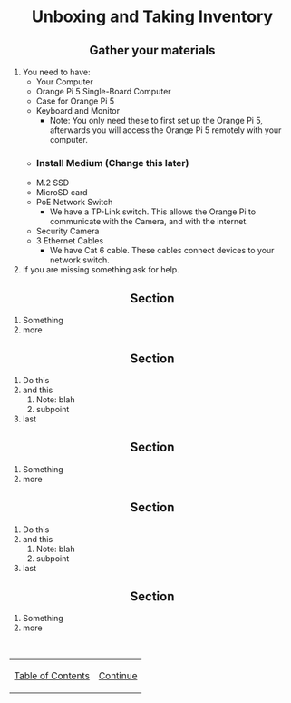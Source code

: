 <h1 align=center>Unboxing and Taking Inventory</h1>

<h2 align=center>Gather your materials</h2>

1. You need to have:
    - Your Computer
    - Orange Pi 5 Single-Board Computer
    - Case for Orange Pi 5
    - Keyboard and Monitor
      - Note: You only need these to first set up the Orange Pi 5, afterwards you will access the Orange Pi 5 remotely with your computer.
    - <h3>Install Medium (Change this later)</h3>
    - M.2 SSD
    - MicroSD card
    - PoE Network Switch
      - We have a TP-Link switch. This allows the Orange Pi to communicate with the Camera, and with the internet.
    - Security Camera
    - 3 Ethernet Cables
      - We have Cat 6 cable. These cables connect devices to your network switch.
2. If you are missing something ask for help.

<h2 align=center>Section</h2>

1. Something
2. more

<h2 align=center>Section</h2>

1. Do this
2. and this
    1. Note: blah
    2. subpoint
3. last

<h2 align=center>Section</h2>

1. Something
2. more

<h2 align=center>Section</h2>

1. Do this
2. and this
    1. Note: blah
    2. subpoint
3. last

<h2 align=center>Section</h2>

1. Something
2. more

<br>

<table align=center>
    <tr>
        </td>
        <td>

[Table of Contents](/README.md)
        </td>
        <td>
[Continue](/README.md)
        </td>
    </tr>
</table>
